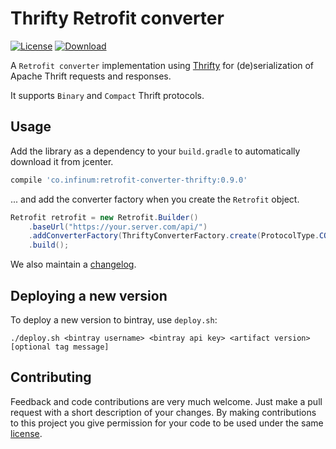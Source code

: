 # Thrifty Retrofit converter

[![License](https://img.shields.io/badge/license-Apache%202-blue.svg)](https://www.apache.org/licenses/LICENSE-2.0)
[![Download](https://api.bintray.com/packages/infinum/android/retrofit-converter-thrifty/images/download.svg) ](https://bintray.com/infinum/android/retrofit-converter-thrifty/_latestVersion)

A `Retrofit converter` implementation using [Thrifty](https://github.com/Microsoft/thrifty) for
(de)serialization of Apache Thrift requests and responses.

It supports `Binary` and `Compact` Thrift protocols.

## Usage

Add the library as a dependency to your `build.gradle` to automatically download it from jcenter.

```groovy
compile 'co.infinum:retrofit-converter-thrifty:0.9.0'
```

... and add the converter factory when you create the `Retrofit` object.

```java
Retrofit retrofit = new Retrofit.Builder()
    .baseUrl("https://your.server.com/api/")
    .addConverterFactory(ThriftyConverterFactory.create(ProtocolType.COMPACT))
    .build();
```

We also maintain a [changelog](CHANGELOG.md).

## Deploying a new version

To deploy a new version to bintray, use `deploy.sh`:


```shell
./deploy.sh <bintray username> <bintray api key> <artifact version> [optional tag message]
```

## Contributing

Feedback and code contributions are very much welcome. Just make a pull request with a short description of your changes. By making contributions to this project you give permission for your code to be used under the same [license](LICENSE).
